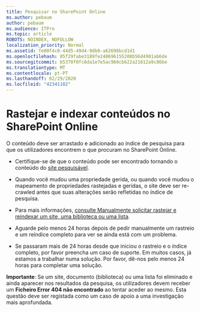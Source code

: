 ```yaml
---
title: Pesquisar no SharePoint Online
ms.author: pebaum
author: pebaum
ms.audience: ITPro
ms.topic: article
ROBOTS: NOINDEX, NOFOLLOW
localization_priority: Normal
ms.assetid: fe00f4c0-44d5-49d4-9db0-a62698bcd1d1
ms.openlocfilehash: 85f29fabe3189fe248696155208b56d4901ab6de
ms.sourcegitcommit: b5370f0fc8da1e7e5ac960cb622a21612a9c86be
ms.translationtype: MT
ms.contentlocale: pt-PT
ms.lasthandoff: 02/29/2020
ms.locfileid: "42341102"
---
```

# <a name="content-crawling-and-indexing-in-sharepoint-online"></a>Rastejar e indexar conteúdos no SharePoint Online

O conteúdo deve ser arrastado e adicionado ao índice de pesquisa para que os utilizadores encontrem o que procuram no SharePoint Online.

- Certifique-se de que o conteúdo pode ser encontrado tornando o conteúdo do [site pesquisável](https://docs.microsoft.com/sharepoint/make-site-content-searchable).

- Quando você mudou uma propriedade gerida, ou quando você mudou o mapeamento de propriedades rastejadas e geridas, o site deve ser re-crawled antes que suas alterações serão refletidas no índice de pesquisa.

- Para mais informações, [consulte Manualmente solicitar rastejar e reindexar um site, uma biblioteca ou uma lista](https://docs.microsoft.com/sharepoint/crawl-site-content).

- Aguarde pelo menos 24 horas depois de pedir manualmente um rastreio e um reíndice completo para ver se ainda está com um problema.

- Se passaram mais de 24 horas desde que iniciou o rastreio e o índice completo, por favor preencha um caso de suporte. Em muitos casos, já estamos a trabalhar numa solução. Por favor, dê-nos pelo menos 24 horas para completar uma solução.

**Importante**: Se um site, documento (biblioteca) ou uma lista foi eliminado e ainda aparecer nos resultados da pesquisa, os utilizadores devem receber um **Ficheiro Error 404 não encontrado** ao tentar aceder ao mesmo. Esta questão deve ser registada como um caso de apoio a uma investigação mais aprofundada.




